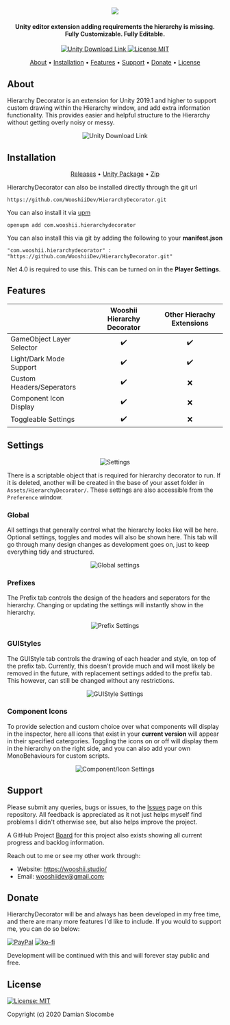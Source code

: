 <h1 align="center">  
 <br>
 <img src="https://wooshii.studio/img/projects/hierarchydecorator.png">
</h1>

<h4 align="center">  Unity editor extension adding requirements the hierarchy is missing.<br>Fully Customizable. Fully Editable.</h4>

<p align="center">
 <a href="https://unity3d.com/get-unity/download">
 <img src="https://img.shields.io/badge/unity-2018.4%2B-blue.svg" alt="Unity Download Link">
 <a href="https://github.com/WooshiiDev/HierarchyDecorator/blob/master/LICENSE">
 <img src="https://img.shields.io/badge/License-MIT-brightgreen.svg" alt="License MIT">
</p>
  

<p align="center">
  <a href="#about">About</a> •
  <a href="#installation">Installation</a> •
  <a href="#features">Features</a> •
  <a href="#support">Support</a> •
  <a href="#donate">Donate</a> •
  <a href="#license">License</a>
</p>

## About


Hierarchy Decorator is an extension for Unity 2019.1 and higher to support custom drawing within the Hierarchy window, and add extra information functionality. This provides easier and helpful structure to the Hierarchy without getting overly noisy or messy. 

<p align="center">
<img src="https://i.imgur.com/ATzBDoO.gif" alt="Unity Download Link">
</p>

## Installation
<p align="center">
  <a href="https://github.com/WooshiiDev/HierarchyDecorator/releases">Releases</a> • <a href="https://github.com/WooshiiDev/HierarchyDecorator/releases/download/v0.4.6.3/HierarchyDecorator.unitypackage">Unity Package</a> • <a href="https://github.com/WooshiiDev/HierarchyDecorator/archive/v0.4.6.3.zip">Zip</a> 
</p>

HierarchyDecorator can also be installed directly through the git url
```
https://github.com/WooshiiDev/HierarchyDecorator.git
```

You can also install it via [upm](https://openupm.com/)

```
openupm add com.wooshii.hierarchydecorator
```

You can also install this via git by adding the following to your **manifest.json**
```
"com.wooshii.hierarchydecorator" : "https://github.com/WooshiiDev/HierarchyDecorator.git"
```
Net 4.0 is required to use this. This can be turned on in the **Player Settings**.

## Features

|                            | Wooshii Hierarchy Decorator  | Other Hierachy Extensions |
| -------------------------- | :----------------: | :-------------: |
| GameObject Layer Selector  |         ✔️         |        ✔️        |
| Light/Dark Mode Support    |         ✔️         |        ✔️        |
| Custom Headers/Seperators  |         ✔️         |        ❌        |
| Component Icon Display     |         ✔️         |        ❌        |
| Toggleable Settings        |         ✔️         |        ❌        |

## Settings
<p align="center">
 <img src="https://i.imgur.com/Uop5ZEv.png" alt="Settings">
</p>

There is a scriptable object that is required for hierarchy decorator to run. If it is deleted, another will be created in the base of your asset folder in `Assets/HierarchyDecorator/`. These settings are also accessible from the `Preference` window.

<p>
 <h3>Global</h3>
 
 All settings that generally control what the hierarchy looks like will be here. Optional settings, toggles and modes will also be shown here. This tab will go through
 many design changes as development goes on, just to keep everything tidy and structured.
 </p>
</p>
<p align="center">
 <img src="https://i.imgur.com/9zldtdE.gif" alt="Global settings">
</p>

<p>
 <h3>Prefixes</h3>
 
 The Prefix tab controls the design of the headers and seperators for the hierarchy. Changing or updating the settings will instantly show in the hierarchy.
 </p>
</p>
<p align="center">
 <img src="https://i.imgur.com/mLpfHcK.gif" alt="Prefix Settings">
</p>

<p>
 <h3>GUIStyles</h3>
 
 The GUIStyle tab controls the drawing of each header and style, on top of the prefix tab. Currently, this doesn't provide much and will most likely be removed in the future,
 with replacement settings added to the prefix tab. This however, can still be changed without any restrictions.
 </p>
</p>
<p align="center">
 <img src="https://i.imgur.com/JqPw9Hx.png?1" alt="GUIStyle Settings">
</p>
 
<p>
 <h3>Component Icons</h3>
 
 To provide selection and custom choice over what components will display in the inspector, here all icons that exist in your **current version** will appear in their specified catergories. Toggling the icons on or off will display them in the hierarchy on the right side, and you can also add your own MonoBehaviours for custom scripts.
 </p>
</p>
<p align="center">
 <img src="https://i.imgur.com/93LhHx9.gif" alt="Component/Icon Settings">
</p>

## Support
Please submit any queries, bugs or issues, to the [Issues](https://github.com/WooshiiDev/HierarchyDecorator/issues) page on this repository. All feedback is appreciated as it not just helps myself find problems I didn't otherwise see, but also helps improve the project. 

A GitHub Project [Board](https://github.com/WooshiiDev/HierarchyDecorator/projects/1) for this project also exists showing all current progress and backlog information.

Reach out to me or see my other work through:

 - Website: https://wooshii.studio/
 - Email: wooshiidev@gmail.com;

## Donate
HierarchyDecorator will be and always has been developed in my free time, and there are many more features I'd like to include. If you would to support me, you can do so below:

[![PayPal](https://www.paypalobjects.com/en_US/i/btn/btn_donateCC_LG.gif)](https://paypal.me/Wooshii?locale.x=en_GB)
[![ko-fi](https://www.ko-fi.com/img/githubbutton_sm.svg)](https://ko-fi.com/L3L026UOE)

Development will be continued with this and will forever stay public and free.

## License
[![License: MIT](https://img.shields.io/badge/License-MIT-yellow.svg)](https://opensource.org/licenses/MIT)

Copyright (c) 2020 Damian Slocombe

